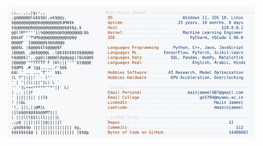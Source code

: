 <picture>
  <source srcset="https://raw.githubusercontent.com/mmazinjameel/mmazinjameel/main/dark_mode.svg?v=1757060026" media="(prefers-color-scheme: dark)">
  <img src="https://raw.githubusercontent.com/mmazinjameel/mmazinjameel/main/light_mode.svg?v=1757060026">
</picture>
